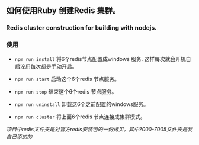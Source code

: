 ## 如何使用Ruby 创建Redis 集群。

### Redis cluster construction for building with nodejs.
 
### 使用

- `npm run install` 将6个redis节点配置成windows 服务. 这样每次就会开机自启没用每次都是手动开启。
- `npm run start` 启动这个6个redis 节点服务。
- `npm run stop` 结束这个6个redis 节点服务。
- `npm run uninstall` 卸载这6个之前配置的windows服务。

- `npm run cluster` 将上面6个redis 节点连接成集群模式。

*项目中redis文件夹是对官方redis安装包的一份拷贝。其中7000-7005文件夹是我自己添加的*